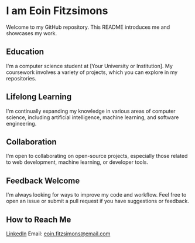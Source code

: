 # I am Eoin Fitzsimons

Welcome to my GitHub repository. This README introduces me and showcases my work.

## Education
I'm a computer science student at [Your University or Institution]. My coursework involves a variety of projects, which you can explore in my repositories.

## Lifelong Learning
I'm continually expanding my knowledge in various areas of computer science, including artificial intelligence, machine learning, and software engineering.

## Collaboration
I'm open to collaborating on open-source projects, especially those related to web development, machine learning, or developer tools.

## Feedback Welcome
I'm always looking for ways to improve my code and workflow. Feel free to open an issue or submit a pull request if you have suggestions or feedback.

## How to Reach Me
[LinkedIn](https://www.linkedin.com/in/eoin-fitzsimons/)
Email: [eoin.fitzsimons@email.com](mailto:eoin.fitzsimons@email.com)
